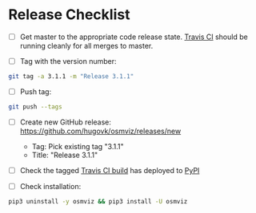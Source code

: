 # Release Checklist

* [ ] Get master to the appropriate code release state. [Travis CI](https://travis-ci.org/hugovk/osmviz) should be running cleanly for all merges to master.

* [ ] Tag with the version number:
```bash
git tag -a 3.1.1 -m "Release 3.1.1"
```

* [ ] Push tag:
 ```bash
git push --tags
```

* [ ] Create new GitHub release: https://github.com/hugovk/osmviz/releases/new
  * Tag: Pick existing tag "3.1.1"
  * Title: "Release 3.1.1"

* [ ] Check the tagged [Travis CI build](https://travis-ci.org/hugovk/osmviz) has deployed to [PyPI](https://pypi.org/project/osmviz/#history)

* [ ] Check installation:
```bash
pip3 uninstall -y osmviz && pip3 install -U osmviz
```
